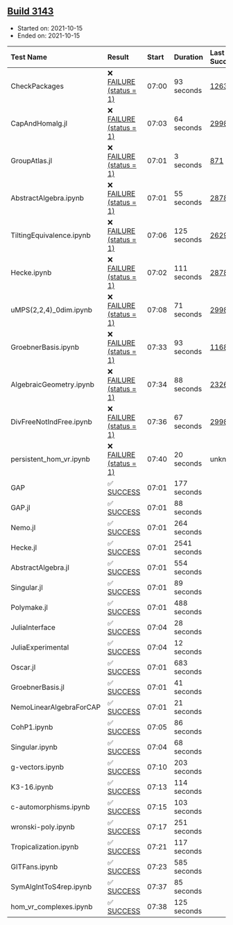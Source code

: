 ## [Build 3143](https://oscarci.mathematik.uni-kl.de/job/oscar-stable/3143/)

* Started on: 2021-10-15
* Ended on: 2021-10-15

| Test Name    | Result | Start | Duration | Last Success | First Failure |
|:-------------|:-------|:------|:---------|:-------------|:--------------|
| CheckPackages | ❌ [FAILURE (status = 1)](https://oscarci.mathematik.uni-kl.de/job/oscar-stable/3143/artifact/logs/build-3143/CheckPackages.log) | 07:00 | 93 seconds | [1263](https://oscarci.mathematik.uni-kl.de/job/oscar-stable/1263/) | [1264](https://oscarci.mathematik.uni-kl.de/job/oscar-stable/1264/) |
| CapAndHomalg.jl | ❌ [FAILURE (status = 1)](https://oscarci.mathematik.uni-kl.de/job/oscar-stable/3143/artifact/logs/build-3143/CapAndHomalg.jl.log) | 07:03 | 64 seconds | [2998](https://oscarci.mathematik.uni-kl.de/job/oscar-stable/2998/) | [2999](https://oscarci.mathematik.uni-kl.de/job/oscar-stable/2999/) |
| GroupAtlas.jl | ❌ [FAILURE (status = 1)](https://oscarci.mathematik.uni-kl.de/job/oscar-stable/3143/artifact/logs/build-3143/GroupAtlas.jl.log) | 07:01 | 3 seconds | [871](https://oscarci.mathematik.uni-kl.de/job/oscar-stable/871/) | [872](https://oscarci.mathematik.uni-kl.de/job/oscar-stable/872/) |
| AbstractAlgebra.ipynb | ❌ [FAILURE (status = 1)](https://oscarci.mathematik.uni-kl.de/job/oscar-stable/3143/artifact/logs/build-3143/AbstractAlgebra.ipynb.log) | 07:01 | 55 seconds | [2878](https://oscarci.mathematik.uni-kl.de/job/oscar-stable/2878/) | [2879](https://oscarci.mathematik.uni-kl.de/job/oscar-stable/2879/) |
| TiltingEquivalence.ipynb | ❌ [FAILURE (status = 1)](https://oscarci.mathematik.uni-kl.de/job/oscar-stable/3143/artifact/logs/build-3143/TiltingEquivalence.ipynb.log) | 07:06 | 125 seconds | [2629](https://oscarci.mathematik.uni-kl.de/job/oscar-stable/2629/) | [2630](https://oscarci.mathematik.uni-kl.de/job/oscar-stable/2630/) |
| Hecke.ipynb | ❌ [FAILURE (status = 1)](https://oscarci.mathematik.uni-kl.de/job/oscar-stable/3143/artifact/logs/build-3143/Hecke.ipynb.log) | 07:02 | 111 seconds | [2878](https://oscarci.mathematik.uni-kl.de/job/oscar-stable/2878/) | [2879](https://oscarci.mathematik.uni-kl.de/job/oscar-stable/2879/) |
| uMPS(2,2,4)_0dim.ipynb | ❌ [FAILURE (status = 1)](https://oscarci.mathematik.uni-kl.de/job/oscar-stable/3143/artifact/logs/build-3143/uMPS-2-2-4-_0dim.ipynb.log) | 07:08 | 71 seconds | [2998](https://oscarci.mathematik.uni-kl.de/job/oscar-stable/2998/) | [2999](https://oscarci.mathematik.uni-kl.de/job/oscar-stable/2999/) |
| GroebnerBasis.ipynb | ❌ [FAILURE (status = 1)](https://oscarci.mathematik.uni-kl.de/job/oscar-stable/3143/artifact/logs/build-3143/GroebnerBasis.ipynb.log) | 07:33 | 93 seconds | [1168](https://oscarci.mathematik.uni-kl.de/job/oscar-stable/1168/) | [1169](https://oscarci.mathematik.uni-kl.de/job/oscar-stable/1169/) |
| AlgebraicGeometry.ipynb | ❌ [FAILURE (status = 1)](https://oscarci.mathematik.uni-kl.de/job/oscar-stable/3143/artifact/logs/build-3143/AlgebraicGeometry.ipynb.log) | 07:34 | 88 seconds | [2326](https://oscarci.mathematik.uni-kl.de/job/oscar-stable/2326/) | [2327](https://oscarci.mathematik.uni-kl.de/job/oscar-stable/2327/) |
| DivFreeNotIndFree.ipynb | ❌ [FAILURE (status = 1)](https://oscarci.mathematik.uni-kl.de/job/oscar-stable/3143/artifact/logs/build-3143/DivFreeNotIndFree.ipynb.log) | 07:36 | 67 seconds | [2998](https://oscarci.mathematik.uni-kl.de/job/oscar-stable/2998/) | [2999](https://oscarci.mathematik.uni-kl.de/job/oscar-stable/2999/) |
| persistent_hom_vr.ipynb | ❌ [FAILURE (status = 1)](https://oscarci.mathematik.uni-kl.de/job/oscar-stable/3143/artifact/logs/build-3143/persistent_hom_vr.ipynb.log) | 07:40 | 20 seconds | unknown | unknown |
| GAP | ✅ [SUCCESS](https://oscarci.mathematik.uni-kl.de/job/oscar-stable/3143/artifact/logs/build-3143/GAP.log) | 07:01 | 177 seconds |  |  |
| GAP.jl | ✅ [SUCCESS](https://oscarci.mathematik.uni-kl.de/job/oscar-stable/3143/artifact/logs/build-3143/GAP.jl.log) | 07:01 | 88 seconds |  |  |
| Nemo.jl | ✅ [SUCCESS](https://oscarci.mathematik.uni-kl.de/job/oscar-stable/3143/artifact/logs/build-3143/Nemo.jl.log) | 07:01 | 264 seconds |  |  |
| Hecke.jl | ✅ [SUCCESS](https://oscarci.mathematik.uni-kl.de/job/oscar-stable/3143/artifact/logs/build-3143/Hecke.jl.log) | 07:01 | 2541 seconds |  |  |
| AbstractAlgebra.jl | ✅ [SUCCESS](https://oscarci.mathematik.uni-kl.de/job/oscar-stable/3143/artifact/logs/build-3143/AbstractAlgebra.jl.log) | 07:01 | 554 seconds |  |  |
| Singular.jl | ✅ [SUCCESS](https://oscarci.mathematik.uni-kl.de/job/oscar-stable/3143/artifact/logs/build-3143/Singular.jl.log) | 07:01 | 89 seconds |  |  |
| Polymake.jl | ✅ [SUCCESS](https://oscarci.mathematik.uni-kl.de/job/oscar-stable/3143/artifact/logs/build-3143/Polymake.jl.log) | 07:01 | 488 seconds |  |  |
| JuliaInterface | ✅ [SUCCESS](https://oscarci.mathematik.uni-kl.de/job/oscar-stable/3143/artifact/logs/build-3143/JuliaInterface.log) | 07:04 | 28 seconds |  |  |
| JuliaExperimental | ✅ [SUCCESS](https://oscarci.mathematik.uni-kl.de/job/oscar-stable/3143/artifact/logs/build-3143/JuliaExperimental.log) | 07:04 | 12 seconds |  |  |
| Oscar.jl | ✅ [SUCCESS](https://oscarci.mathematik.uni-kl.de/job/oscar-stable/3143/artifact/logs/build-3143/Oscar.jl.log) | 07:01 | 683 seconds |  |  |
| GroebnerBasis.jl | ✅ [SUCCESS](https://oscarci.mathematik.uni-kl.de/job/oscar-stable/3143/artifact/logs/build-3143/GroebnerBasis.jl.log) | 07:01 | 41 seconds |  |  |
| NemoLinearAlgebraForCAP | ✅ [SUCCESS](https://oscarci.mathematik.uni-kl.de/job/oscar-stable/3143/artifact/logs/build-3143/NemoLinearAlgebraForCAP.log) | 07:01 | 21 seconds |  |  |
| CohP1.ipynb | ✅ [SUCCESS](https://oscarci.mathematik.uni-kl.de/job/oscar-stable/3143/artifact/logs/build-3143/CohP1.ipynb.log) | 07:05 | 86 seconds |  |  |
| Singular.ipynb | ✅ [SUCCESS](https://oscarci.mathematik.uni-kl.de/job/oscar-stable/3143/artifact/logs/build-3143/Singular.ipynb.log) | 07:04 | 68 seconds |  |  |
| g-vectors.ipynb | ✅ [SUCCESS](https://oscarci.mathematik.uni-kl.de/job/oscar-stable/3143/artifact/logs/build-3143/g-vectors.ipynb.log) | 07:10 | 203 seconds |  |  |
| K3-16.ipynb | ✅ [SUCCESS](https://oscarci.mathematik.uni-kl.de/job/oscar-stable/3143/artifact/logs/build-3143/K3-16.ipynb.log) | 07:13 | 114 seconds |  |  |
| c-automorphisms.ipynb | ✅ [SUCCESS](https://oscarci.mathematik.uni-kl.de/job/oscar-stable/3143/artifact/logs/build-3143/c-automorphisms.ipynb.log) | 07:15 | 103 seconds |  |  |
| wronski-poly.ipynb | ✅ [SUCCESS](https://oscarci.mathematik.uni-kl.de/job/oscar-stable/3143/artifact/logs/build-3143/wronski-poly.ipynb.log) | 07:17 | 251 seconds |  |  |
| Tropicalization.ipynb | ✅ [SUCCESS](https://oscarci.mathematik.uni-kl.de/job/oscar-stable/3143/artifact/logs/build-3143/Tropicalization.ipynb.log) | 07:21 | 117 seconds |  |  |
| GITFans.ipynb | ✅ [SUCCESS](https://oscarci.mathematik.uni-kl.de/job/oscar-stable/3143/artifact/logs/build-3143/GITFans.ipynb.log) | 07:23 | 585 seconds |  |  |
| SymAlgIntToS4rep.ipynb | ✅ [SUCCESS](https://oscarci.mathematik.uni-kl.de/job/oscar-stable/3143/artifact/logs/build-3143/SymAlgIntToS4rep.ipynb.log) | 07:37 | 85 seconds |  |  |
| hom_vr_complexes.ipynb | ✅ [SUCCESS](https://oscarci.mathematik.uni-kl.de/job/oscar-stable/3143/artifact/logs/build-3143/hom_vr_complexes.ipynb.log) | 07:38 | 125 seconds |  |  |
